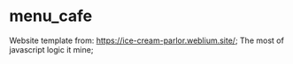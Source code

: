 # menu_cafe
Website template from: https://ice-cream-parlor.weblium.site/;
The most of javascript logic it mine;

